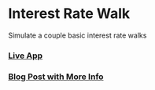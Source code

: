 # Interest Rate Walk

Simulate a couple basic interest rate walks

### [Live App](https://tychobra.shinyapps.io/interest-rate-walk/)

### [Blog Post with More Info](https://www.tychobra.com/posts/2017-11-28-interest-rate-walk/)

